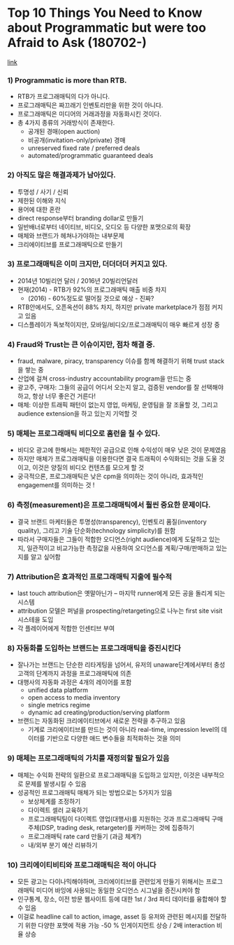 # Top 10 Things You Need to Know about Programmatic but were too Afraid to Ask (180702-)

[link](http://www.iab.com/top-10-things-you-need-to-know-about-programmatic/)

### 1) Programmatic is more than RTB.
- RTB가 프로그래매틱의 다가 아니다.
- 프로그래매틱은 짜끄래기 인벤토리만을 위한 것이 아니다. 
- 프로그래매틱은 미디어의 거래과정을 자동화시킨 것이다. 
- 총 4가지 종류의 거래방식이 존재한다.  
  - 공개된 경매(open auction)
  - 비공개(invitation-only/private) 경매
  - unreserved fixed rate / preferred deals 
  - automated/programmatic guaranteed deals

### 2) 아직도 많은 해결과제가 남아있다.
- 투명성 / 사기 / 신뢰 
- 제한된 이해와 지식
- 용어에 대한 혼란
- direct response부터 branding dollar로 만들기
- 일반배너로부터 네이티브, 비디오, 오디오 등 다양한 포맷으로의 확장
- 매체와 브랜드가 헤쳐나가야하는 내부문제
- 크리에이티브를 프로그래매틱으로 만들기 

### 3) 프로그래매틱은 이미 크지만, 더더더더 커지고 있다.
- 2014년 10빌리언 달러 / 2016년 20빌리언달러 
- 현재(2014) - RTB가 92%의 프로그래매틱 매출 비중 차지
  - (2016) - 60%정도로 떨어질 것으로 예상 - 진짜?
- RTB안에서도, 오픈옥션이 88% 차지, 하지만 private marketplace가 점점 커지고 있음 
- 디스플레이가 독보적이지만, 모바일/비디오/프로그래매틱이 매우 빠르게 성장 중

### 4) Fraud와 Trust는 큰 이슈이지만, 점차 해결 중.
- fraud, malware, piracy, transparency 이슈를 함께 해결하기 위해 trust stack을 쌓는 중	
- 산업에 걸쳐 cross-industry accountability program을 만드는 중 
- 광고주, 구매자: 그들의 공급이 어디서 오는지 알고, 검증된 vendor를 잘 선택해야하고, 항상 너무 좋은건 거른다! 
- 매체: 이상한 트래픽 패턴이 없는지 영업, 마케팅, 운영팀을 잘 조율할 것, 그리고 audience extension을 하고 있는지 기억할 것 

### 5) 매체는 프로그래매틱 비디오로 홈런을 칠 수 있다. 
- 비디오 광고에 한해서는 제한적인 공급으로 인해 수익성이 매우 낮은 것이 문제였음
- 하지만 매체가 프로그래매틱을 이용한다면 결국 트래픽이 수익화되는 것을 도울 것이고, 이것은 양질의 비디오 컨텐츠를 모으게 할 것 
- 궁극적으론, 프로그래매틱은 낮은 cpm을 의미하는 것이 아니라, 효과적인 engagement를 의미하는 것 !

### 6) 측정(measurement)은 프로그래매틱에서 훨씬 중요한 문제이다.
- 결국 브랜드 마케터들은 투명성(transparency), 인벤토리 품질(inventory quality), 그리고 기술 단순화(technology simplicity)를 원함
- 따라서 구매자들은 그들이 적합한 오디언스(right audience)에게 도달하고 있는지, 일관적이고 비교가능한 측정값을 사용하여 오디언스를 계획/구매/판매하고 있는지를 알고 싶어함

### 7) Attribution은 효과적인 프로그래매틱 지출에 필수적
- last touch attribution은 옛말아닌가 – 마지막 runner에게 모든 공을 돌리게 되는 시스템
- attribution 모델은 퍼널을 prospecting/retargeting으로 나누는 first site visit 시스테을 도입 
- 각 플레이어에게 적합한 인센티브 부여 

### 8) 자동화를 도입하는 브랜드는 프로그래매틱을 증진시킨다
- 잘나가는 브랜드는 단순한 리타게팅을 넘어서, 유저의 unaware단계에서부터 충성고객의 단계까지 과정을 프로그래매틱에 의존
- 대행사의 자동화 과정은 4개의 레이어를 포함
	- unified data platform
	- open access to media inventory
	- single metrics regime
	- dynamic ad creating/production/serving platform 
- 브랜드는 자동화된 크리에이티브에서 새로운 전략을 추구하고 있음
	- 기계로 크리에이티브를 만드는 것이 아니라 real-time, impression level의 데이터를 기반으로 다양한 애드 변수들을 최적화하는 것을 의미

### 9) 매체는 프로그래매틱의 가치를 재정의할 필요가 있음
- 매체는 수익화 전략의 일환으로 프로그래매틱을 도입하고 있지만, 이것은 내부적으로 문제를 발생시킬 수 있음
- 성공적인 프로그래매틱 매체가 되는 방법으로는 5가지가 있음
	- 보상체계를 조정하기
	- 다이렉트 셀러 교육하기
	- 프로그래매틱팀이 다이렉트 영업(대행사)를 지원하는 것과 프로그래매틱 구매주체(DSP, trading desk, retargeter)를 커버하는 것에 집중하기
	- 프로그래매틱 rate card 만들기 (과금 체계?)
	- 내/외부 분기 예산 리뷰하기 

### 10) 크리에이티비티와 프로그래매틱은 적이 아니다
- 모든 광고는 다이나믹해야하며, 크리에이티브를 관련있게 만들기 위해서는 프로그래매틱 미디어 바잉에 사용되는 동일한 오디언스 시그널을 증진시켜야 함
- 인구통계, 장소, 이전 방문 웹사이트 등에 대한 1st / 3rd 파티 데이터를 융합해야 할 수 있음
- 이걸로 headline call to action, image, asset 등 유저와 관련된 메시지를 전달하기 위한 다양한 포맷에 적용 가능 
 -50 % 인게이지먼트 상승 / 2배 interaction 비율 상승 
